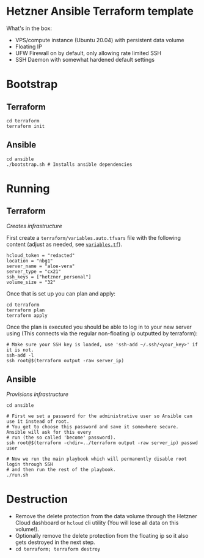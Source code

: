 # Hetzner Ansible Terraform template

What's in the box:

- VPS/compute instance (Ubuntu 20.04) with persistent data volume
- Floating IP
- UFW Firewall on by default, only allowing rate limited SSH
- SSH Daemon with somewhat hardened default settings

# Bootstrap

## Terraform

```
cd terraform
terraform init
```

## Ansible

```
cd ansible
./bootstrap.sh # Installs ansible dependencies
```

# Running

## Terraform

*Creates infrastructure*

First create a `terraform/variables.auto.tfvars` file with the following content (adjust as needed, see [`variables.tf`](./terraform/variables.tf)).

```
hcloud_token = "redacted"
location = "nbg1"
server_name = "aloe-vera"
server_type = "cx21"
ssh_keys = ["hetzner_personal"]
volume_size = "32"
```

Once that is set up you can plan and apply:
```
cd terraform
terraform plan
terraform apply
```

Once the plan is executed you should be able to log in to your new server using (This connects via the regular non-floating ip outputted by terraform):
```
# Make sure your SSH key is loaded, use 'ssh-add ~/.ssh/<your_key>' if it is not.
ssh-add -l
ssh root@$(terraform output -raw server_ip)
```

## Ansible

*Provisions infrastructure*

```
cd ansible

# First we set a password for the administrative user so Ansible can use it instead of root.
# You get to choose this password and save it somewhere secure. Ansible will ask for this every
# run (the so called 'become' password).
ssh root@$(terraform -chdir=../terraform output -raw server_ip) passwd user

# Now we run the main playbook which will permanently disable root login through SSH
# and then run the rest of the playbook.
./run.sh
```

# Destruction

- Remove the delete protection from the data volume through the Hetzner Cloud dashboard or `hcloud` cli utility (You will lose all data on this volume!).
- Optionally remove the delete protection from the floating ip so it also gets destroyed in the next step.
- `cd terraform; terraform destroy`
